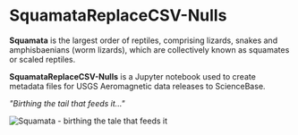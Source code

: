 # SquamataReplaceCSV-Nulls

**Squamata** is the largest order of reptiles, comprising lizards, snakes and amphisbaenians (worm lizards), which are collectively known as squamates or scaled reptiles.

**SquamataReplaceCSV-Nulls** is a Jupyter notebook used to create metadata files for USGS Aeromagnetic data releases to ScienceBase.

*"Birthing the tail that feeds it..."* 

![Squamata - birthing the tale that feeds it](https://github.com/pbrown-usgs/SquamataAssemblyAMT/blob/master/SquamataLemniscateOuroboros.png)

